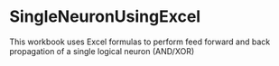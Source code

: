# SingleNeuronUsingExcel
This workbook uses Excel formulas to perform feed forward and back propagation of a single logical neuron (AND/XOR)
